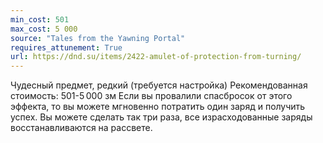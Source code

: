 ```yaml
---
min_cost: 501
max_cost: 5 000
source: "Tales from the Yawning Portal"
requires_attunement: True
url: https://dnd.su/items/2422-amulet-of-protection-from-turning/
---
```


Чудесный предмет, редкий (требуется настройка)
Рекомендованная стоимость: 501-5 000 зм
Если вы провалили спасбросок от этого эффекта, то вы можете мгновенно потратить один заряд и получить успех. Вы можете сделать так три раза, все израсходованные заряды восстанавливаются на рассвете.